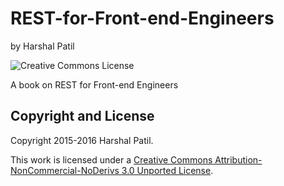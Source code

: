 # REST-for-Front-end-Engineers

by Harshal Patil

![Creative Commons License](http://i.creativecommons.org/l/by-nc-nd/3.0/88x31.png)

A book on REST for Front-end Engineers

## Copyright and License

Copyright 2015-2016 Harshal Patil.

This work is licensed under a [Creative Commons Attribution-NonCommercial-NoDerivs 3.0 Unported License](http://creativecommons.org/licenses/by-nc-nd/3.0/).

